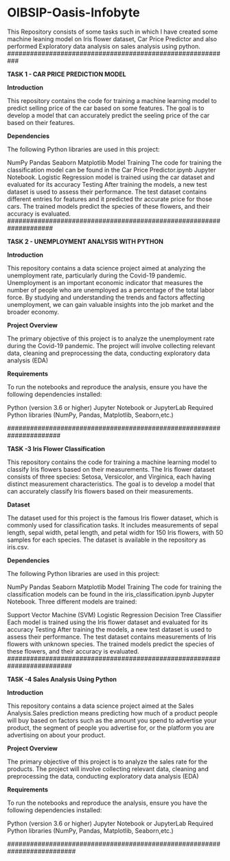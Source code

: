 # OIBSIP-Oasis-Infobyte
This Repository consists of some tasks such in which I have created some machine leaning model on Iris flower dataset, Car Price Predictor and also performed Exploratory data analysis on sales analysis using python.
###########################################################


**TASK 1 - CAR PRICE PREDICTION MODEL**

**Introduction**

This repository contains the code for training a machine learning model to predict selling price of the car based on some features. The goal is to develop a model that can accurately predict the seeling price of the car based on their features.

**Dependencies**

The following Python libraries are used in this project:

NumPy
Pandas
Seaborn
Matplotlib
Model Training
The code for training the classification model can be found in the Car Price Predictor.ipynb Jupyter Notebook.
Logistic Regression 
model is trained using the car dataset and evaluated for its accuracy
Testing
After training the models, a new test dataset is used to assess their performance. The test dataset contains different entries for features and it predicted thr accurate price for those cars. The trained models predict the species of these flowers, and their accuracy is evaluated.
####################################################################

**TASK 2 - UNEMPLOYMENT ANALYSIS WITH PYTHON**

**Introduction**

This repository contains a data science project aimed at analyzing the unemployment rate, particularly during the Covid-19 pandemic. Unemployment is an important economic indicator that measures the number of people who are unemployed as a percentage of the total labor force. By studying and understanding the trends and factors affecting unemployment, we can gain valuable insights into the job market and the broader economy.

**Project Overview**

The primary objective of this project is to analyze the unemployment rate during the Covid-19 pandemic. The project will involve collecting relevant data, cleaning and preprocessing the data, conducting exploratory data analysis (EDA)

**Requirements**

To run the notebooks and reproduce the analysis, ensure you have the following dependencies installed:

Python (version 3.6 or higher)
Jupyter Notebook or JupyterLab
Required Python libraries (NumPy, Pandas, Matplotlib, Seaborn,etc.)

######################################################################


**TASK -3 Iris Flower Classification**

This repository contains the code for training a machine learning model to classify Iris flowers based on their measurements. The Iris flower dataset consists of three species: Setosa, Versicolor, and Virginica, each having distinct measurement characteristics. The goal is to develop a model that can accurately classify Iris flowers based on their measurements.

**Dataset**

The dataset used for this project is the famous Iris flower dataset, which is commonly used for classification tasks. It includes measurements of sepal length, sepal width, petal length, and petal width for 150 Iris flowers, with 50 samples for each species. The dataset is available in the repository as iris.csv.

**Dependencies**

The following Python libraries are used in this project:

NumPy
Pandas
Seaborn
Matplotlib
Model Training
The code for training the classification models can be found in the iris_classification.ipynb Jupyter Notebook. Three different models are trained:

Support Vector Machine (SVM)
Logistic Regression
Decision Tree Classifier
Each model is trained using the Iris flower dataset and evaluated for its accuracy
Testing
After training the models, a new test dataset is used to assess their performance. The test dataset contains measurements of Iris flowers with unknown species. The trained models predict the species of these flowers, and their accuracy is evaluated.
#########################################################################


**TASK -4 Sales Analysis Using Python**

**Introduction**

This repository contains a data science project aimed at the Sales Analysis.Sales prediction means predicting how much of a product people will buy based on factors such as the amount you spend to advertise your product, the segment of people you advertise for, or the platform you are advertising on about your product.

**Project Overview**

The primary objective of this project is to analyze the sales rate for the products. The project will involve collecting relevant data, cleaning and preprocessing the data, conducting exploratory data analysis (EDA)

**Requirements**

To run the notebooks and reproduce the analysis, ensure you have the following dependencies installed:

Python (version 3.6 or higher)
Jupyter Notebook or JupyterLab
Required Python libraries (NumPy, Pandas, Matplotlib, Seaborn,etc.)

##########################################################################
